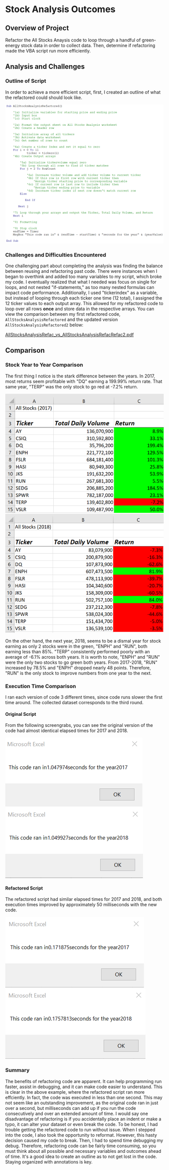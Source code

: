 # Stock Analysis Outcomes

## Overview of Project
Refactor the All Stocks Anaysis code to loop through a handful of green-energy stock data in order to collect data. Then, determine if refactoring made the VBA script run more efficiently.   

## Analysis and Challenges
 
### Outline of Script
In order to achieve a more efficient script, first, I created an outline of what the refactored could should look like.

![All_Stocks_Analysis_Outline.png](Resources/All_Stocks_Analysis_Outline.png)

### Challenges and Difficulties Encountered
One challenging part about completing the analysis was finding the balance between reusing and refactoring past code. There were instances when I began to overthink and added too many variables to my script, which broke my code. I eventually realized that what I needed was focus on single for loops, and not nested "if-statements," as too many nested formulas can impact code performance. Additionally, I used "tickerindex" as a variable, but instead of looping through each ticker one time (12 total), I assigned the 12 ticker values to each output array. This allowed for my refactored code to loop over all rows **once** and store data in the respective arrays. You can view the comparison between my first refactored code, `AllStocksAnalysisRefactored`  and the updated version `AllStocksAnalysisRefactored2` below:

[AllStocksAnalysisRefac_vs_AllStocksAnalysisRefacRefac2.pdf](Resources/AllStocksAnalysisRefac_vs_AllStocksAnalysisRefacRefac2.pdf)


## Comparison

### Stock Year to Year Comparison
The first thing I notice is the stark difference between the years. In 2017, most returns seem profitable with "DQ" earning a 199.99% return rate. That same year, "TERP" was the only stock to go red at -7.2% return. 

![All_Stocks_Analysis_2017](Resources/All_Stocks_Analysis_2017.png) 
![All_Stocks_Analysis_2018](Resources/All_Stocks_Analysis_2018.png)

On the other hand, the next year, 2018, seems to be a dismal year for stock earning as only 2 stocks were in the green, "ENPH" and "RUN", both earning less than 85%. "TERP" consistently performed poorly with an average of -6.1% across both years. It is worth to note, "ENPH" and "RUN" were the only two stocks to go green both years. From 2017-2018, "RUN" increased by 78.5% and "ENPH" dropped nearly 48 points. Therefore, "RUN" is the only stock to improve numbers from one year to the next. 

### Execution Time Comparison
I ran each version of code 3 different times, since code runs slower the first time around. The collected dataset corresponds to the third round. 

#### Original Script
From the following screengrabs, you can see the original version of the code had almost identical elapsed times for 2017 and 2018.

![All_Stocks_2017_Execution](Resources/All_Stocks_2017_Execution.png) ![All_Stocks_2018_Execution](Resources/All_Stocks_2018_Execution.png)

#### Refactored Script
The refactored script had similar elapsed times for 2017 and 2018, and both execution times improved by approximately 50 milliseconds with the new code.

![VBA_Challenge_2017](Resources/VBA_Challenge_2017.png) ![VBA_Challenge_2018](Resources/VBA_Challenge_2018.png)


### Summary
The benefits of refactoring code are apparent. It can help programming run faster, assist in debugging, and it can make code easier to understand. This is clear in the above example, where the refactored script ran more effciently. In fact, the code was executed in less than one second. This may not seem like an outstanding improvement, as the original code ran in just over a second, but milliseconds can add up if you run the code consecutively and over an extended amount of time. I would say one disadvantage of refactoring is if you accidentally place an indent or make a typo, it can alter your dataset or even break the code. To be honest, I had trouble getting the refactored code to run without issue. When I stepped into the code, I also took the opportunity to reformat. However, this hasty decision caused my code to break. Then, I had to spend time debugging my debug. Therefore, refactoring code can be fairly time consuming, so you must think about all possible and necessary variables and outcomes ahead of time. It's a good idea to create an outline as to not get lost in the code. Staying organized with annotations is key.
